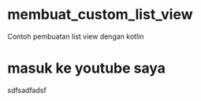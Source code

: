# membuat_custom_list_view
Contoh pembuatan list view dengan kotlin
# masuk ke youtube saya
sdfsadfadsf
